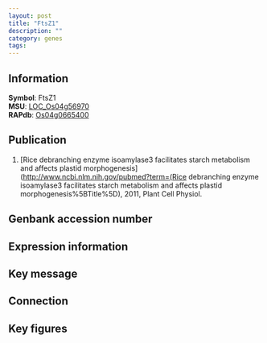 ```yaml
---
layout: post
title: "FtsZ1"
description: ""
category: genes
tags: 
---
```


## Information
__Symbol__: FtsZ1  
__MSU__: [LOC_Os04g56970](http://rice.plantbiology.msu.edu/cgi-bin/ORF_infopage.cgi?orf=LOC_Os04g56970)  
__RAPdb__: [Os04g0665400](http://rapdb.dna.affrc.go.jp/viewer/gbrowse_details/irgsp1?name=Os04g0665400)  

## Publication
1. [Rice debranching enzyme isoamylase3 facilitates starch metabolism and affects plastid morphogenesis](http://www.ncbi.nlm.nih.gov/pubmed?term=(Rice debranching enzyme isoamylase3 facilitates starch metabolism and affects plastid morphogenesis%5BTitle%5D), 2011, Plant Cell Physiol.

## Genbank accession number

## Expression information

## Key message

## Connection

## Key figures


